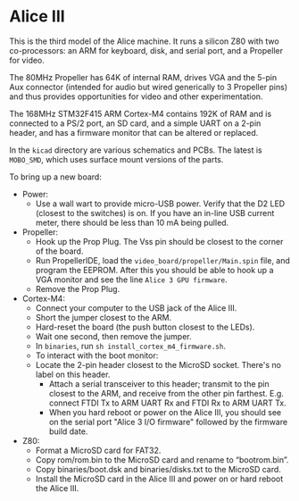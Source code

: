 
# Alice III

This is the third model of the Alice machine. It runs a silicon Z80 with
two co-processors: an ARM for keyboard, disk, and serial port, and a Propeller for video.

The 80MHz Propeller has 64K of internal RAM, drives VGA and the 5-pin Aux connector (intended for audio but wired generically to 3 Propeller pins) and thus provides opportunities for video and other experimentation. 

The 168MHz STM32F415 ARM Cortex-M4 contains 192K of RAM and is connected to a PS/2 port, an SD card, and a simple UART on a 2-pin header, and has a firmware monitor that can be altered or replaced.

In the `kicad` directory are various schematics and PCBs. The latest is
`MOBO_SMD`, which uses surface mount versions of the parts.

To bring up a new board:

* Power:
    * Use a wall wart to provide micro-USB power. Verify that the D2 LED
      (closest to the switches) is on.  If you have an in-line USB
      current meter, there should be less than 10 mA being pulled.
* Propeller:
    * Hook up the Prop Plug. The Vss pin should be closest to the corner of
      the board.
    * Run PropellerIDE, load the `video_board/propeller/Main.spin` file,
      and program the EEPROM. After this you should be able to hook up a VGA
      monitor and see the line `Alice 3 GPU firmware`.
    * Remove the Prop Plug.
* Cortex-M4:
    * Connect your computer to the USB jack of the Alice III.
    * Short the jumper closest to the ARM.
    * Hard-reset the board (the push button closest to the LEDs).
    * Wait one second, then remove the jumper.
    * In `binaries`, run `sh install_cortex_m4_firmware.sh`.
    * To interact with the boot monitor:
	* Locate the 2-pin header closest to the MicroSD socket.
	  There's no label on this header.
        * Attach a serial transceiver to this header; transmit to the pin
	  closest to the ARM, and receive from the other pin farthest.
          E.g. connect FTDI Tx to ARM UART Rx and FTDI Rx to ARM UART Tx.
        * When you hard reboot or power on the Alice III, you should see
	  on the serial port "Alice 3 I/O firmware" followed by the
	  firmware build date.
* Z80:
    * Format a MicroSD card for FAT32.
    * Copy rom/rom.bin to the MicroSD card and rename to “bootrom.bin”.
    * Copy binaries/boot.dsk and binaries/disks.txt to the MicroSD card.
    * Install the MicroSD card in the Alice III and power on or hard reboot the Alice III.

